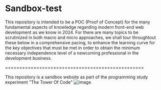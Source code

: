 # Sandbox-test

This repository is intended to be a POC (Proof of Concept) for the many fundamental aspects of knowledge regarding modern front-end web development as we know in 2024.
For there are many topics to be scrutinized in both macro and micro approaches, we shall tour throughtout these below in a comprehensive pacing, to enhance the learning curve for the key objectives that must be met in order to obtain the minimum necessary independence level of a newcoming professional in the development business.

=================================================

This repository is a sandbox website as part of the programming study experiment "The Tower Of Code"
![image](https://github.com/Ramonny/sandbox-test/assets/31111949/f3b2cf24-55a8-46b2-bad0-d248686d4b0a)
